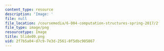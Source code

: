 ```yaml
---
content_type: resource
description: 'Image: '
file: null
file_location: /coursemedia/6-004-computation-structures-spring-2017/2f7b5a04d7c97e3d25610f5dbc905867_Slide09.png
file_type: image/png
resourcetype: Image
title: Slide09.png
uid: 2f7b5a04-d7c9-7e3d-2561-0f5dbc905867
---
```

